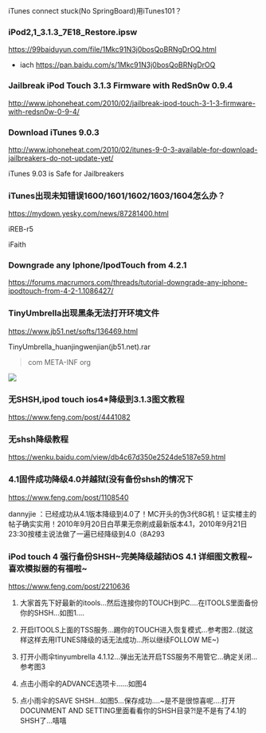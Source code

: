 iTunes connect stuck(No SpringBoard)用iTunes101？

### iPod2,1_3.1.3_7E18_Restore.ipsw
https://99baiduyun.com/file/1Mkc91N3j0bosQoBRNgDrOQ.html
- iach
https://pan.baidu.com/s/1Mkc91N3j0bosQoBRNgDrOQ

### Jailbreak iPod Touch 3.1.3 Firmware with RedSn0w 0.9.4
http://www.iphoneheat.com/2010/02/jailbreak-ipod-touch-3-1-3-firmware-with-redsn0w-0-9-4/

### Download iTunes 9.0.3
http://www.iphoneheat.com/2010/02/itunes-9-0-3-available-for-download-jailbreakers-do-not-update-yet/

iTunes 9.03 is Safe for Jailbreakers

### iTunes出现未知错误1600/1601/1602/1603/1604怎么办？
https://mydown.yesky.com/news/87281400.html

iREB-r5

iFaith

### Downgrade any Iphone/IpodTouch from 4.2.1
https://forums.macrumors.com/threads/tutorial-downgrade-any-iphone-ipodtouch-from-4-2-1.1086427/

### TinyUmbrella出现黑条无法打开环境文件
https://www.jb51.net/softs/136469.html

TinyUmbrella_huanjingwenjian(jb51.net).rar
>com
>META-INF
>org

![](https://img.jbzj.com/do/uploads/litimg/140212/14341Q04516.gif)

### 无SHSH,ipod touch ios4*降级到3.1.3图文教程
https://www.feng.com/post/4441082

### 无shsh降级教程
https://wenku.baidu.com/view/db4c67d350e2524de5187e59.html

### 4.1固件成功降级4.0并越狱(没有备份shsh的情况下
https://www.feng.com/post/1108540

dannyjie
：已经成功从4.1版本降级到4.0了！MC开头的伪3代8G机！证实楼主的帖子确实实用！2010年9月20日白苹果无奈刷成最新版本4.1，2010年9月21日23:30按楼主说法做了一遍已经降级到4.0（8A293

### iPod touch 4 强行备份SHSH~完美降级越狱iOS 4.1 详细图文教程~喜欢模拟器的有福啦~
https://www.feng.com/post/2210636

1. 大家首先下好最新的itools...然后连接你的TOUCH到PC....在ITOOLS里面备份你的SHSH...如图1....

2. 开启ITOOLS上面的TSS服务...踢你的TOUCH进入恢复模式...参考图2..(就这样这样去用ITUNES降级的话无法成功...所以继续FOLLOW ME~)

3. 打开小雨伞tinyumbrella 4.1.12...弹出无法开启TSS服务不用管它...确定关闭...参考图3

4. 点击小雨伞的ADVANCE选项卡......如图4

5. 点小雨伞的SAVE SHSH...如图5...保存成功....~是不是很惊喜呢....打开DOCUNMENT AND SETTING里面看看你的SHSH目录?!是不是有了4.1的SHSH了...嘻嘻
